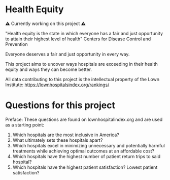 # Health Equity

⚠️ Currently working on this project ⚠️

"Health equity is the state in which everyone has a fair and just opportunity to attain their highest level of health"
Centers for Disease Control and Prevention

Everyone deserves a fair and just opportunity in every way. 

This project aims to uncover ways hospitals are exceeding in their health equity and ways they can become better.

All data contributing to this project is the intellectual property of the Lown Institute:
https://lownhospitalsindex.org/rankings/

# Questions for this project
Preface: These questions are found on lownhospitalindex.org and are used as a starting point:
1. Which hospitals are the most inclusive in America?
2. What ultimately sets these hospitals apart?
3. Which hospitals excel in minimizing unnecessary and potentially harmful treatments while achieving optimal outcomes at an affordable cost?
4. Which hospitals have the highest number of patient return trips to said hospital?
5. Which hospitals have the highest patient satisfaction? Lowest patient satisfaction?
